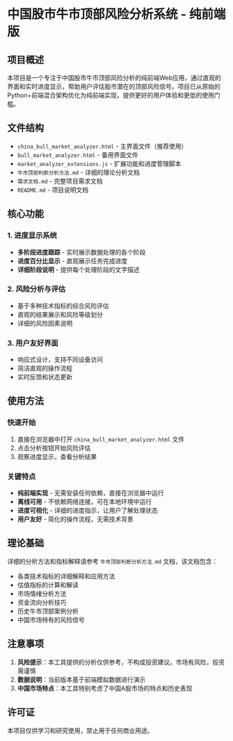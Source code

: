 # 中国股市牛市顶部风险分析系统 - 纯前端版

## 项目概述

本项目是一个专注于中国股市牛市顶部风险分析的纯前端Web应用，通过直观的界面和实时进度显示，帮助用户评估股市潜在的顶部风险信号。项目已从原始的Python+前端混合架构优化为纯前端实现，提供更好的用户体验和更低的使用门槛。

## 文件结构

- `china_bull_market_analyzer.html` - 主界面文件（推荐使用）
- `bull_market_analyzer.html` - 备用界面文件
- `market_analyzer_extensions.js` - 扩展功能和进度管理脚本
- `牛市顶部判断分析方法.md` - 详细的理论分析文档
- `需求文档.md` - 完整项目需求文档
- `README.md` - 项目说明文档

## 核心功能

### 1. 进度显示系统

- **多阶段进度跟踪** - 实时展示数据处理的各个阶段
- **进度百分比显示** - 直观展示任务完成进度
- **详细阶段说明** - 提供每个处理阶段的文字描述

### 2. 风险分析与评估

- 基于多种技术指标的综合风险评估
- 直观的结果展示和风险等级划分
- 详细的风险因素说明

### 3. 用户友好界面

- 响应式设计，支持不同设备访问
- 简洁直观的操作流程
- 实时反馈和状态更新

## 使用方法

### 快速开始

1. 直接在浏览器中打开 `china_bull_market_analyzer.html` 文件
2. 点击分析按钮开始风险评估
3. 观察进度显示，查看分析结果

### 关键特点

- **纯前端实现** - 无需安装任何依赖，直接在浏览器中运行
- **离线可用** - 不依赖网络连接，可在本地环境中运行
- **进度可视化** - 详细的进度指示，让用户了解处理状态
- **用户友好** - 简化的操作流程，无需技术背景

## 理论基础

详细的分析方法和指标解释请参考 `牛市顶部判断分析方法.md` 文档，该文档包含：

- 各类技术指标的详细解释和应用方法
- 估值指标的计算和解读
- 市场情绪分析方法
- 资金流向分析技巧
- 历史牛市顶部案例分析
- 中国市场特有的风险信号

## 注意事项

1. **风险提示**：本工具提供的分析仅供参考，不构成投资建议。市场有风险，投资需谨慎
2. **数据说明**：当前版本基于前端模拟数据进行演示
3. **中国市场特点**：本工具特别考虑了中国A股市场的特点和历史表现

## 许可证

本项目仅供学习和研究使用，禁止用于任何商业用途。